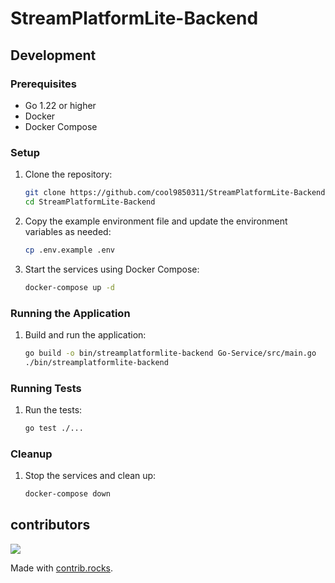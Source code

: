 # StreamPlatformLite-Backend

## Development

### Prerequisites

- Go 1.22 or higher
- Docker
- Docker Compose

### Setup

1. Clone the repository:
    ```sh
    git clone https://github.com/cool9850311/StreamPlatformLite-Backend.git
    cd StreamPlatformLite-Backend
    ```

2. Copy the example environment file and update the environment variables as needed:
    ```sh
    cp .env.example .env
    ```

3. Start the services using Docker Compose:
    ```sh
    docker-compose up -d
    ```

### Running the Application

1. Build and run the application:
    ```sh
    go build -o bin/streamplatformlite-backend Go-Service/src/main.go
    ./bin/streamplatformlite-backend
    ```

### Running Tests

1. Run the tests:
    ```sh
    go test ./...
    ```

### Cleanup

1. Stop the services and clean up:
    ```sh
    docker-compose down
    ```
## contributors
<a href="https://github.com/cool9850311/StreamPlatformLite-Backend/graphs/contributors">
  <img src="https://contrib.rocks/image?repo=cool9850311/StreamPlatformLite-Backend" />
</a>

Made with [contrib.rocks](https://contrib.rocks).
